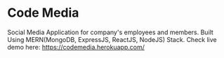 # Code Media
Social Media Application for company's employees and members. Built Using MERN(MongoDB, ExpressJS, ReactJS, NodeJS) Stack.
Check live demo here: https://codemedia.herokuapp.com/
